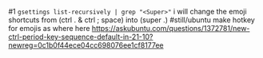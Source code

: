#1
`gsettings list-recursively | grep "<Super>"`
i will change the emoji shortcuts from (ctrl . & ctrl ; space) into (super .)
#still/ubuntu
make hotkey for emojis as where here https://askubuntu.com/questions/1372781/new-ctrl-period-key-sequence-default-in-21-10?newreg=0c1b0f44ece04cc698076ee1cf8177ee

